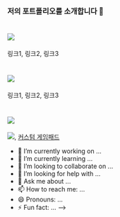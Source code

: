 ### 저의 포트폴리오를 소개합니다 👋

# <img src="https://img.shields.io/badge/Python-3766AB?style=flat-square&logo=Python&logoColor=white"/></a>
링크1, 링크2, 링크3

# <img src="https://img.shields.io/badge/JavaScript-F7DF1E?style=flat-square&logo=JavaScript&logoColor=white"/></a>
링크1, 링크2, 링크3

# <img src="https://img.shields.io/badge/Arduino-00979D?style=flat-square&logo=Arduino&logoColor=white"/></a>
[<img src="https://img.shields.io/badge/Arduino-00979D?style=flat-square&logo=Arduino&logoColor=white"/>](https://github.com/ilovegalio/exorcise_elk), [커스텀 게임패드](https://github.com/ilovegalio/Arduino_CustomGamepad)

  - 🔭 I’m currently working on ...
  - 🌱 I’m currently learning ...
  - 👯 I’m looking to collaborate on ...
  - 🤔 I’m looking for help with ...
  - 💬 Ask me about ...
  - 📫 How to reach me: ...
  - 😄 Pronouns: ...
  - ⚡ Fun fact: ...
  -->
